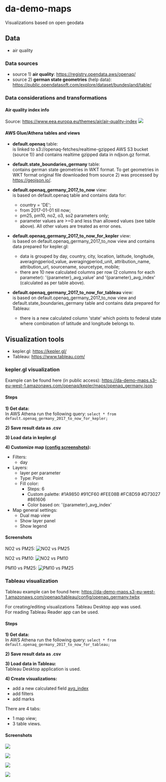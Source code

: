 # da-demo-maps
Visualizations based on open geodata

## Data
* air quality

### Data sources
* source 1) **air quality**: https://registry.opendata.aws/openaq/  
* source 2) **german state geometries** (help data): https://public.opendatasoft.com/explore/dataset/bundesland/table/

### Data considerations and transformations

#### Air quality index info
Source: https://www.eea.europa.eu/themes/air/air-quality-index
![](openaq/info/air_quality_index_by_eea.png)

#### AWS Glue/Athena tables and views
* **default.openaq** table:  
  is linked to s3://openaq-fetches/realtime-gzipped AWS S3 bucket (source 1)) and contains realtime gzipped data in ndjson.gz format.

* **default.state_boundaries_germany** table:  
  contains german state geometries in WKT format. To get geometries in WKT format original file downloaded from source 2) was processed by https://geojson.io/.

* **default.openaq_germany_2017_to_now** view:  
  is based on default.openaq table and contains data for:
  * country = 'DE';
  * from 2017-01-01 till now;
  * pm25, pm10, no2, o3, so2 parameters only;
  * parameter values are >=0 and less than allowed values (see table above). All other values are treated as error ones.

* **default.openaq_germany_2017_to_now_for_kepler** view:  
  is based on default.openaq_germany_2017_to_now view and contains data prepared for kepler.gl:
  * data is grouped by day, country, city, location, latitude, longitude, averagingperiod_value, averagingperiod_unit, attribution_name, attribution_url, sourcename, sourcetype, mobile;
  * there are 10 new calculated columns per row (2 columns for each parameter): '{parameter}_avg_value' and '{parameter}_avg_index' (calculated as per table above).

* **default.openaq_germany_2017_to_now_for_tableau** view:  
  is based on default.openaq_germany_2017_to_now view and default.state_boundaries_germany table and contains data prepared for Tableau:
  * there is a new calculated column 'state' which points to federal state where combination of latitude and longitude belongs to.

## Visualization tools
  * kepler.gl: https://kepler.gl/
  * Tableau: https://www.tableau.com/

### kepler.gl visualization
Example can be found here (in public access): https://da-demo-maps.s3-eu-west-1.amazonaws.com/openaq/kepler/maps/openaq_germany.json

#### Steps

**1) Get data:**  
  In AWS Athena run the following query: ```select * from default.openaq_germany_2017_to_now_for_kepler;```

**2) Save result data as .csv**  

**3) Load data in kepler.gl**

**4) Customize map ([config screenshots](openaq/viz-tools/kepler/config/)):**
* Filters:
  * day
* Layers:
  * layer per parameter
  * Type: Point
  * Fill color:
    * Steps: 6
    * Custom palette: #1A9850 #91CF60 #FEE08B #FC8D59 #D73027 #861606
    * Color based on: '{parameter}_avg_index'
* Map general settings:
   * Dual map view
   * Show layer panel
   * Show legend

#### Screenshots
NO2 vs PM25:
![NO2 vs PM25](openaq/viz-tools/kepler/screenshots/openaq_germany_kepler1_no2_vs_pm25.png)

NO2 vs PM10:
![NO2 vs PM10](openaq/viz-tools/kepler/screenshots/openaq_germany_kepler2_no2_vs_pm10.png)

PM10 vs PM25:
![PM10 vs PM25](openaq/viz-tools/kepler/screenshots/openaq_germany_kepler3_pm10_vs_pm25.png)

### Tableau visualization
Tableau example can be found here: https://da-demo-maps.s3-eu-west-1.amazonaws.com/openaq/tableau/config/openaq_germany.twbx

For creating/editing visualizations Tableau Desktop app was used.  
For reading Tableau Reader app can be used.

#### Steps

**1) Get data:**  
  In AWS Athena run the following query: ```select * from default.openaq_germany_2017_to_now_for_tableau;```

**2) Save result data as .csv**  

**3) Load data in Tableau:**  
Tableau Desktop application is used.

**4) Create visualizations:**
* add a new calculated field [avg_index](openaq/viz-tools/tableau/config/calculated%20fields)
* add filters
* add marks

There are 4 tabs:
* 1 map view;
* 3 table views.

#### Screenshots
![](openaq/viz-tools/tableau/screenshots/openaq_germany_tableau1.png)

![](openaq/viz-tools/tableau/screenshots/openaq_germany_tableau2.png)

![](openaq/viz-tools/tableau/screenshots/openaq_germany_tableau3.png)

![](openaq/viz-tools/tableau/screenshots/openaq_germany_tableau4.png)
